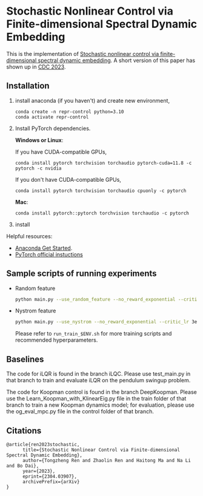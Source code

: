 # Stochastic Nonlinear Control via Finite-dimensional Spectral Dynamic Embedding

This is the implementation of [Stochastic nonlinear control via finite-dimensional spectral dynamic embedding](https://arxiv.org/abs/2304.03907). A short version of this paper has shown up in [CDC 2023](https://ieeexplore.ieee.org/abstract/document/10383842).

## Installation
1. install anaconda (if you haven't) and create new environment,
    ```shell
    conda create -n repr-control python=3.10
    conda activate repr-control
    ```
2. Install PyTorch dependencies. 
  
    **Windows or Linux**: 

    If you have CUDA-compatible GPUs,
    ```shell
    conda install pytorch torchvision torchaudio pytorch-cuda=11.8 -c pytorch -c nvidia
    ```
    If you don't have CUDA-compatible GPUs,
    ```shell
    conda install pytorch torchvision torchaudio cpuonly -c pytorch
    ```
   **Mac**:
    ```shell
    conda install pytorch::pytorch torchvision torchaudio -c pytorch
    ```
3. install

Helpful resources: 
- [Anaconda Get Started](https://conda.io/projects/conda/en/latest/user-guide/getting-started.html).
- [PyTorch official instuctions](https://pytorch.org/get-started/locally/)
## Sample scripts of running experiments
- Random feature
  ```bash
  python main.py --use_random_feature --no_reward_exponential --critic_lr 3e-4 --alg rfsac --env Pendubot-v0 --sigma 1.0 --max_timesteps 150000 --rf_num 8192 --seed 0
  ```
- Nystrom feature
  ```bash
  python main.py --use_nystrom --no_reward_exponential --critic_lr 3e-4 --alg rfsac --env Pendubot-v0 --sigma 1.0 --max_timesteps 150000 --rf_num 8192 --nystrom_sample_dim 2048 --seed 0
  ```
  Please refer to `run_train_$ENV.sh` for more training scripts and recommended hyperparameters.

## Baselines

The code for iLQR is found in the branch iLQC. Please use test_main.py in that branch to train and evaluate iLQR on the pendulum swingup problem.

The code for Koopman control is found in the branch DeepKoopman. Please use the Learn_Koopman_with_KlinearEig.py file in the train folder of that branch to train a new Koopman dynamics model; for evaluation, please use the og_eval_mpc.py file in the control folder of that branch.

## Citations
```
@article{ren2023stochastic,
      title={Stochastic Nonlinear Control via Finite-dimensional Spectral Dynamic Embedding}, 
      author={Tongzheng Ren and Zhaolin Ren and Haitong Ma and Na Li and Bo Dai},
      year={2023},
      eprint={2304.03907},
      archivePrefix={arXiv}
}
```

